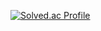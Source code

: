 [![Solved.ac Profile](http://mazassumnida.wtf/api/v2/generate_badge?boj=gyeongmin)](https://solved.ac/gyeongmin/)
